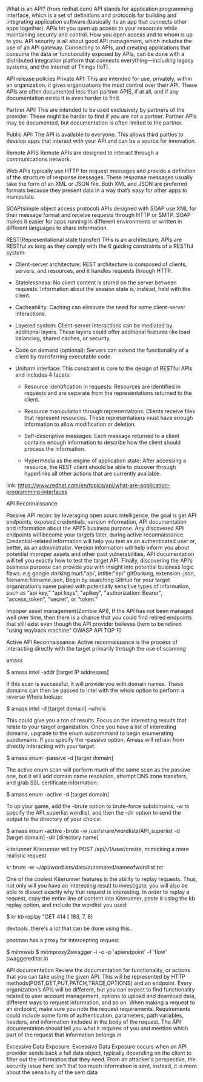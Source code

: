 What is an API?
(from redhat.com)
API stands for application programming interface, which is a set of definitions and protocols for building and integrating application software.(basically its an app that connects other apps together).
APIs let you open up access to your resources while maintaining security and control. How you open access and to whom is up to you. API security is all about good API management, which includes the use of an API gateway. Connecting to APIs, and creating applications that consume the data or functionality exposed by APIs, can be done with a distributed integration platform that connects everything—including legacy systems, and the Internet of Things (IoT).

API release policies
Private API:
This are intended for use, privately, within an organization, it gives organizations the most control over their API. These APIs are often documented less than partner APIS, if at all, and if any documentation exists it is even harder to find.

Partner API:
This are intended to be used exclusively by partners of the provider. These might be harder to find if you are not a partner. Partner APIs may be documented, but documentation is often limited to the partner.

Public API:
The API is available to everyone. This allows third parties to develop apps that interact with your API and can be a source for innovation.

Remote APIS
Remote APIs are designed to interact through a communications network.

Web APIs typically use HTTP for request messages and provide a definition of the structure of response messages. These response messages usually take the form of an XML or JSON file. Both XML and JSON are preferred formats because they present data in a way that’s easy for other apps to manipulate.

SOAP(simple object access protocol) APIs designed with SOAP use XML for their message format and receive requests through HTTP or SMTP. SOAP makes it easier for apps running in different environments or written in different languages to share information.

REST(Representational state transfer) THis is an architecture, APIs are RESTful as long as they comply with the 6 guiding constraints of a RESTful system:

* Client-server architecture: REST architecture is composed of clients, servers, and resources, and it handles requests through HTTP.

* Statelessness: No client content is stored on the server between requests. Information about the session state is, instead, held with the client.

* Cacheability: Caching can eliminate the need for some client-server interactions.

* Layered system: Client-server interactions can be mediated by additional layers. These layers could offer additional features like load balancing, shared caches, or security.

* Code on demand (optional): Servers can extend the functionality of a client by transferring executable code.

* Uniform interface: This constraint is core to the design of RESTful APIs and includes 4 facets:

	* Resource identification in requests: Resources are identified in requests and are separate from the representations returned to the client.

	* Resource manipulation through representations: Clients receive files that represent resources. These representations must have enough information to allow modification or deletion.

	* Self-descriptive messages: Each message returned to a client contains enough information to describe how the client should process the information.

	* Hypermedia as the engine of application state: After accessing a resource, the REST client should be able to discover through hyperlinks all other actions that are currently available.

link: https://www.redhat.com/en/topics/api/what-are-application-programming-interfaces

API Reconnaissance

Passive API recon: by leveraging open sourc intelligence, the goal is get API endpoints, exposed credentials, version information, API documentation  and information about the API'S business purpose. Any discovered API endpoints will become your targets later, during active reconnaissance. Credential-related information will help you test as an authenticated user or, better, as an administrator. Version information will help inform you about potential improper assets and other past vulnerabilities. API documentation will tell you exactly how to test the target API. Finally, discovering the API’s business purpose can provide you with insight into potential business logic flaws.
e.g google dorking inurl:"api', intitle:"api"
gitDorking, extension:.json, filename:filename.json, 
Begin by searching GitHub for your target organization’s name paired with potentially sensitive types of information, such as “api key,” "api keys", "apikey", "authorization: Bearer", "access_token", "secret", or “token.” 

Impoper asset management(Zombie API), If the API has not been managed well over time, then there is a chance that you could find retired endpoints that still exist even though the API provider believes them to be retired "using wayback machine"
OWASP API TOP 10

Active API Reconnaissance:
Active reconnaissance is the process of interacting directly with the target primarily through the use of scanning

amass

$ amass intel -addr [target IP addresses]

If this scan is successful, it will provide you with domain names. These domains can then be passed to intel with the whois option to perform a reverse Whois lookup:

$ amass intel -d [target domain] –whois

This could give you a ton of results. Focus on the interesting results that relate to your target organization. Once you have a list of interesting domains, upgrade to the enum subcommand to begin enumerating subdomains. If you specify the -passive option, Amass will refrain from directly interacting with your target:

$ amass enum -passive -d [target domain]

The active enum scan will perform much of the same scan as the passive one, but it will add domain name resolution, attempt DNS zone transfers, and grab SSL certificate information:

$ amass enum -active -d [target domain]

To up your game, add the -brute option to brute-force subdomains, -w to specify the API_superlist wordlist, and then the -dir option to send the output to the directory of your choice:

$ amass enum -active -brute -w /usr/share/wordlists/API_superlist -d [target domain] -dir [directory name]  

kiterunner
Kiterunner will try POST /api/v1/user/create, mimicking a more realistic request

kr brute <target> -w ~/api/wordlists/data/automated/nameofwordlist.txt

One of the coolest Kiterunner features is the ability to replay requests. Thus, not only will you have an interesting result to investigate, you will also be able to dissect exactly why that request is interesting. In order to replay a request, copy the entire line of content into Kiterunner, paste it using the kb replay option, and include the wordlist you used:

$ kr kb replay "GET     414 [    183,    7,   8]

devtools..there's a lot that can be done using this..

postman has a proxy for intercepting request

$ mitmweb 
$ mitmproxy2swagger -i <inputfile> -o <outputfile> -p 'apiendpoint' -f 'flow'
swaggereditor.io

API documentation
Review the documentation for functionality, or actions that you can take using the given API. This will be represented by HTTP methods(POST,GET,PUT,PATCH,TRACE,OPTIONS) and an endpoint. Every organization’s APIs will be different, but you can expect to find functionality related to user account management, options to upload and download data, different ways to request information, and so on. 
When making a request to an endpoint, make sure you note the request requirements. Requirements could include some form of authentication, parameters, path variables, headers, and information included in the body of the request. The API documentation should tell you what it requires of you and mention which part of the request that information belongs in

Excessive Data Exposure.
Excessive Data Exposure occurs when an API provider sends back a full data object, typically depending on the client to filter out the information that they need. From an attacker's perspective, the security issue here isn't that too much information is sent, instead, it is more about the sensitivity of the sent data
